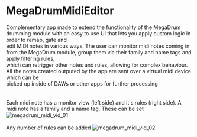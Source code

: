 # MegaDrumMidiEditor
Complementary app made to extend the functionality of the MegaDrum drumming module with an easy to use UI that lets you apply custom logic in order to remap, gate and <br />
edit MIDI notes in various ways. The user can monitor midi notes coming in from the MegaDrum module, group them via their family and name tags and apply filtering rules, <br />
which can retrigger other notes and rules, allowing for complex behaviour. All the notes created outputed by the app are sent over a virtual midi device which can be <br />
picked up inside of DAWs or other apps for further processing <br />
<br />
<br />
Each midi note has a monitor view (left side) and it's rules (right side).
A midi note has a family and a name tag. These can be set 
![megadrum_midi_vid_01](https://github.com/StRaToX123/MegaDrumMidiEditor/assets/26925590/8201633a-ddc9-44c2-a8d4-87fa20263288)
<br />
<br />
Any number of rules can be added
![megadrum_midi_vid_02](https://github.com/StRaToX123/MegaDrumMidiEditor/assets/26925590/3259eb4c-3d78-42f5-9005-63c7ef0538f6)

